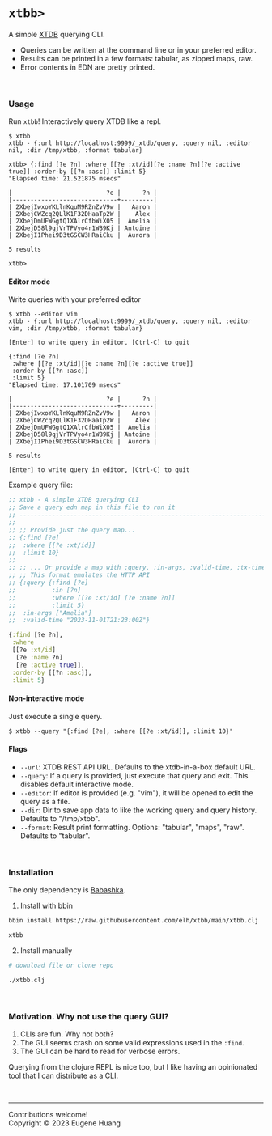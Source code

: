 # `xtbb>`

A simple [XTDB](https://github.com/xtdb/xtdb) querying CLI.

* Queries can be written at the command line or in your preferred editor.
* Results can be printed in a few formats: tabular, as zipped maps, raw.
* Error contents in EDN are pretty printed.

<br>

### Usage

Run `xtbb`! Interactively query XTDB like a repl.
```plaintext
$ xtbb
xtbb - {:url http://localhost:9999/_xtdb/query, :query nil, :editor nil, :dir /tmp/xtbb, :format tabular}

xtbb> {:find [?e ?n] :where [[?e :xt/id][?e :name ?n][?e :active true]] :order-by [[?n :asc]] :limit 5}
"Elapsed time: 21.521875 msecs"

|                          ?e |      ?n |
|-----------------------------+---------|
| 2XbejIwxoYKLlnKquM9RZnZvV9w |   Aaron |
| 2XbejCWZcq2QLlK1F32DHaaTp2W |    Alex |
| 2XbejDmUFWGgtQ1XAlrCfbWiX05 |  Amelia |
| 2XbejD58l9qjVrTPVyo4r1WB9Kj | Antoine |
| 2XbejI1Phei9D3tGSCW3HRaiCku |  Aurora |

5 results

xtbb>
```

#### Editor mode

Write queries with your preferred editor
```plaintext
$ xtbb --editor vim
xtbb - {:url http://localhost:9999/_xtdb/query, :query nil, :editor vim, :dir /tmp/xtbb, :format tabular}

[Enter] to write query in editor, [Ctrl-C] to quit

{:find [?e ?n]
 :where [[?e :xt/id][?e :name ?n][?e :active true]]
 :order-by [[?n :asc]]
 :limit 5}
"Elapsed time: 17.101709 msecs"

|                          ?e |      ?n |
|-----------------------------+---------|
| 2XbejIwxoYKLlnKquM9RZnZvV9w |   Aaron |
| 2XbejCWZcq2QLlK1F32DHaaTp2W |    Alex |
| 2XbejDmUFWGgtQ1XAlrCfbWiX05 |  Amelia |
| 2XbejD58l9qjVrTPVyo4r1WB9Kj | Antoine |
| 2XbejI1Phei9D3tGSCW3HRaiCku |  Aurora |

5 results

[Enter] to write query in editor, [Ctrl-C] to quit
```

Example query file:
```clojure
;; xtbb - A simple XTDB querying CLI
;; Save a query edn map in this file to run it
;; -----------------------------------------------------------------------------
;;
;; ;; Provide just the query map...
;; {:find [?e]
;;  :where [[?e :xt/id]]
;;  :limit 10}
;;
;; ;; ... Or provide a map with :query, :in-args, :valid-time, :tx-time, :tx-id
;; ;; This format emulates the HTTP API
;; {:query {:find [?e]
;;          :in [?n]
;;          :where [[?e :xt/id] [?e :name ?n]]
;;          :limit 5}
;;  :in-args ["Amelia"]
;;  :valid-time "2023-11-01T21:23:00Z"}

{:find [?e ?n],
 :where
 [[?e :xt/id]
  [?e :name ?n]
  [?e :active true]],
 :order-by [[?n :asc]],
 :limit 5}
```

#### Non-interactive mode

Just execute a single query.
```plaintext
$ xtbb --query "{:find [?e], :where [[?e :xt/id]], :limit 10}"
```

#### Flags
* `--url`:           XTDB REST API URL. Defaults to the xtdb-in-a-box default URL.
* `--query`:         If a query is provided, just execute that query and exit. This disables default interactive mode.
* `--editor`:        If editor is provided (e.g. "vim"), it will be opened to edit the query as a file.
* `--dir`:           Dir to save app data to like the working query and query history. Defaults to "/tmp/xtbb".
* `--format`:        Result print formatting. Options: "tabular", "maps", "raw". Defaults to "tabular".

<br>

### Installation

The only dependency is [Babashka](https://github.com/babashka/babashka).

1. Install with bbin
```bash
bbin install https://raw.githubusercontent.com/elh/xtbb/main/xtbb.clj

xtbb
```

2. Install manually
```bash
# download file or clone repo

./xtbb.clj
```

<br>

### Motivation. Why not use the query GUI?
1. CLIs are fun. Why not both?
2. The GUI seems crash on some valid expressions used in the `:find`.
3. The GUI can be hard to read for verbose errors.

Querying from the clojure REPL is nice too, but I like having an opinionated tool that I can distribute as a CLI.

<br>

---
Contributions welcome!<br>
Copyright © 2023 Eugene Huang

